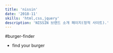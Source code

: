 ```yaml
---
title: 'nissin'
date: '2018-11'
skills: 'html,css,jquery'
description: 'NISSIN 브랜드 소개 페이지(정적 사이트).'
---
```


#burger-finder

- find your burger